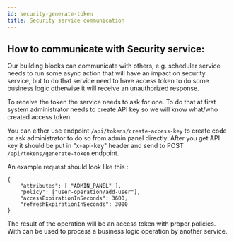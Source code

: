 ```yaml
---
id: security-generate-token
title: Security service communication
---
```


## How to communicate with Security service:

Our building blocks can communicate with others, e.g. scheduler service needs to run some async action that will have an impact on security service, but to do that service need to have access token to do some business logic otherwise it will receive an unauthorized response.

To receive the token the service needs to ask for one. To do that at first system administrator needs to create API key so we will know what/who created access token.

You can either use endpoint `/api/tokens/create-access-key` to create code or ask administrator to do so from admin panel directly. After you get API key it should be put in "x-api-key" header and send to POST `/api/tokens/generate-token` endpoint.

An example request should look like this :

```
{
    "attributes": [ "ADMIN_PANEL" ],
    "policy": ["user-operation/add-user"],
    "accessExpirationInSeconds": 3600,
    "refreshExpirationInSeconds": 3000
}
```

The result of the operation will be an access token with proper policies. With can be used to process a business logic operation by another service.
